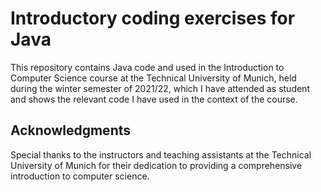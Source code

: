 # Introductory coding exercises for Java 

This repository contains Java code and used in the Introduction to Computer Science course at the Technical University of Munich, held during the winter semester of 2021/22, which I have attended as student and shows the relevant code I have used in the context of the course.

## Acknowledgments

Special thanks to the instructors and teaching assistants at the Technical University of Munich for their dedication to providing a comprehensive introduction to computer science.

